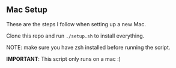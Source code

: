 ## Mac Setup

These are the steps I follow when setting up a new Mac.

Clone this repo and run `./setup.sh` to install everything.

NOTE: make sure you have zsh installed before running the script.

**IMPORTANT**: This script only runs on a mac :)